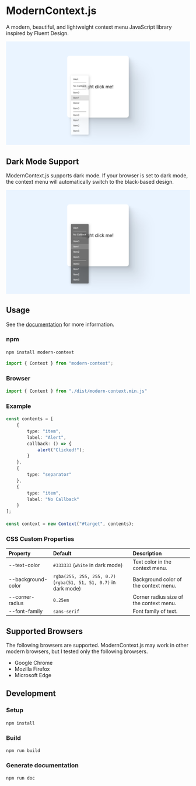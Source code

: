 # ModernContext.js

A modern, beautiful, and lightweight context menu JavaScript library inspired by Fluent Design.

![screenshot](https://github.com/Robot-Inventor/modern-context.js/blob/main/picture/screenshot_light.png)

## Dark Mode Support

ModernContext.js supports dark mode. If your browser is set to dark mode, the context menu will automatically switch to the black-based design.

![screenshot](https://github.com/Robot-Inventor/modern-context.js/blob/main/picture/screenshot_dark.png)

## Usage

See the [documentation](https://github.com/Robot-Inventor/modern-context.js/blob/main/docs/classes/Context.md) for more information.

### npm

```console
npm install modern-context
```

```typescript
import { Context } from "modern-context";
```

### Browser

```javascript
import { Context } from "./dist/modern-context.min.js"
```

### Example

```typescript
const contents = [
    {
        type: "item",
        label: "Alert",
        callback: () => {
            alert("Clicked!");
        }
    },
    {
        type: "separator"
    },
    {
        type: "item",
        label: "No Callback"
    }
];

const context = new Context("#target", contents);
```

### CSS Custom Properties

| Property           | Default                                                               | Description                             |
| :----------------- | :-------------------------------------------------------------------- | :-------------------------------------- |
| --text-color       | ``#333333`` (``white`` in dark mode)                                  | Text color in the context menu.         |
| --background-color | ``rgba(255, 255, 255, 0.7)`` (``rgba(51, 51, 51, 0.7)`` in dark mode) | Background color of the context menu.   |
| --corner-radius    | ``0.25em``                                                            | Corner radius size of the context menu. |
| --font-family      | ``sans-serif``                                                        | Font family of text.                    |

## Supported Browsers

The following browsers are supported. ModernContext.js may work in other modern browsers, but I tested only the following browsers.

- Google Chrome
- Mozilla Firefox
- Microsoft Edge

## Development

### Setup

```console
npm install
```

### Build

```console
npm run build
```

### Generate documentation

```console
npm run doc
```
